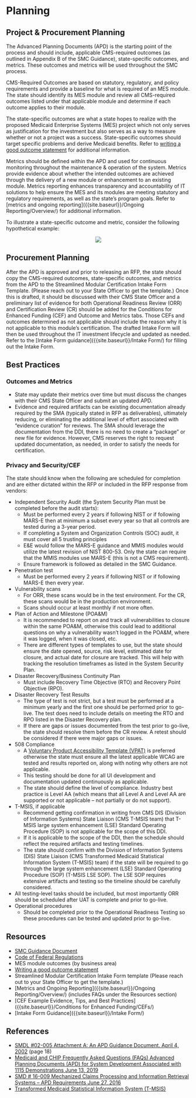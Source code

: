 # Planning

## Project & Procurement Planning 
The Advanced Planning Documents (APD) is the starting point of the process and should include, applicable CMS-required outcomes (as outlined in Appendix B of the SMC Guidance), state-specific outcomes, and metrics. These outcomes and metrics will be used throughout the SMC process.

CMS-Required Outcomes are based on statutory, regulatory, and policy requirements and provide a baseline for what is required of an MES module.  The state should identify its MES module and review all CMS-required outcomes listed under that applicable module and determine if each outcome applies to their module.

The state-specific outcomes are what a state hopes to realize with the proposed Medicaid Enterprise Systems (MES) project which not only serves as justification for the investment but also serves as a way to measure whether or not a project was a success. State-specific outcomes should target specific problems and derive Medicaid benefits. Refer to [writing a good outcome statement]({{site.baseurl}}/writing-outcome-statements) for additional information. 

Metrics should be defined within the APD and used for continuous monitoring throughout the maintenance & operation of the system. Metrics provide evidence about whether the intended outcomes are achieved through the delivery of a new module or enhancement to an existing module. Metrics reporting enhances transparency and accountability of IT solutions to help ensure the MES and its modules are meeting statutory and regulatory requirements, as well as the state’s program goals. Refer to [metrics and ongoing reporting]({{site.baseurl}}/Ongoing Reporting/Overview/) for additional information. 

To illustrate a state-specific outcome and metric, consider the following hypothetical example:

<center><img src="{{ site.baseurl }}/SMC Process/Planning/State Example.png"></center>

## Procurement Planning 
After the APD is approved and prior to releasing an RFP, the state should copy the CMS-required outcomes, state-specific outcomes, and metrics from the APD to the Streamlined Modular Certification Intake Form Template. (Please reach out to your State Officer to get the template.) Once this is drafted, it should be discussed with their CMS State Officer and a preliminary list of evidence for both Operational Readiness Review (ORR) and Certification Review (CR) should be added for the Conditions for Enhanced Funding (CEF) and Outcome and Metrics tabs. Those CEFs and outcomes determined as not applicable should include the reason why it is not applicable to this module’s certification. The drafted Intake Form will then be used throughout the IT investment lifecycle and updated as needed. Refer to the [Intake Form guidance]({{site.baseurl}}/Intake Form/) for filling out the Intake Form.

## Best Practices

### Outcomes and Metrics
-	State may update their metrics over time but must discuss the changes with their CMS State Officer and submit an updated APD.
-	Evidence and required artifacts can be existing documentation already required by the SMA (typically stated in RFP as deliverables), ultimately reducing, or eliminating the additional level of effort associated with “evidence curation” for reviews. The SMA should leverage the documentation from the DDI, there is no need to create a “package” or new file for evidence. However, CMS reserves the right to request updated documentation, as needed, in order to satisfy the needs for certification.  

### Privacy and Security/CEF 
The state should know when the following are scheduled for completion and are either dictated within the RFP or included in the RFP response from vendors:
-	Independent Security Audit (the System Security Plan must be completed before the audit starts): 
    -	Must be performed every 2 years if following NIST or if following MARS-E then at minimum a subset every year so that all controls are tested during a 3-year period.
    -	If completing a System and Organization Controls (SOC) audit, it must cover all 5 trusting principles 
    -	E&E would follow the MARS-E guidance and MMIS modules would utilize the latest revision of NIST 800-53. Only the state can require that the MMIS modules use MARS-E (this is not a CMS requirement).
    -	Ensure framework is followed as detailed in the SMC Guidance.
-	Penetration test
    -	Must be performed every 2 years if following NIST or if following MARS-E then every year. 
-	Vulnerability scans
    -	For ORR, these scans would be in the test environment. For the CR, these scans would be in the production environment. 
    -	Scans should occur at least monthly if not more often.
-	Plan of Action and Milestone (POA&M)
    -	It is recommended to report on and track all vulnerabilities to closure within the same POA&M, otherwise this could lead to additional questions on why a vulnerability wasn’t logged in the POA&M, where it was logged, when it was closed, etc.
    -	There are different types of templates to use, but the state should ensure the date opened, source, risk level, estimated date for closure, and actual date for closure are tracked. This will help with tracking the resolution timeframes as listed in the System Security Plan.
-	Disaster Recovery/Business Continuity Plan 
    -	Must include Recovery Time Objective (RTO) and Recovery Point Objective (RPO).
-	Disaster Recovery Test Results 
    -	The type of test is not strict, but a test must be performed at a minimum yearly and the first one should be performed prior to go-live. The test does need to include details on meeting the RTO and RPO listed in the Disaster Recovery plan.
    -	If there are gaps or issues documented from the test prior to go-live, the state should resolve them before the CR review. A retest should be considered if there were major gaps or issues.
-	508 Compliance 
    -	A [Voluntary Product Accessibility Template (VPAT)](https://www.itic.org/policy/accessibility/vpat) is preferred otherwise the state must ensure all the latest applicable WCAG are tested and results reported on, along with noting why others are not applicable.
    -	This testing should be done for all UI development and documentation updated continuously as applicable.
    -	The state should define the level of compliance. Industry best practice is Level AA (which means that all Level A and Level AA are supported or not applicable – not partially or do not support).
-	T-MSIS, if applicable
    -	Recommend getting confirmation in writing from CMS DIS (Division of Information Systems) State Liaison (CMS T-MSIS team) that T-MSIS large system enhancement (LSE) Standard Operating Procedure (SOP) is not applicable for the scope of this DDI.
    -	If it is applicable to the scope of the DDI, then the schedule should reflect the required artifacts and testing timelines.
    -	The state should confirm with the Division of Information Systems (DIS) State Liaison (CMS Transformed Medicaid Statistical Information System (T-MSIS) team) if the state will be required to go through the large system enhancement (LSE) Standard Operating Procedure (SOP) (T-MSIS LSE SOP). The LSE SOP requires extensive artifacts and testing so the timeline should be carefully considered.
-	All testing-level tasks should be included, but most importantly ORR should be scheduled after UAT is complete and prior to go-live.
-	Operational procedures 
    -	Should be completed prior to the Operational Readiness Testing so these procedures can be tested and updated prior to go-live.

## Resources 
-	[SMC Guidance Document](../../SMC%20Guidance.pdf)
-	[Code of Federal Regulations](https://www.ecfr.gov/current/title-42/chapter-IV/subchapter-C/part-433)
-	MES module outcomes (by business area)
-	[Writing a good outcome statement]({{site.baseurl}}/writing-outcome-statements)
-	Streamlined Modular Certification Intake Form template (Please reach out to your State Officer to get the template.)
-	[Metrics and Ongoing Reporting]({{site.baseurl}}/Ongoing Reporting/Overview/) (includes FAQs under the Resources section) 
-	[CEF Example Evidence, Tips, and Best Practices]({{site.baseurl}}/Conditions for Enhanced Funding/CEFs/)
-	[Intake Form Guidance]({{site.baseurl}}/Intake Form/)

## References
-	[SMDL #02-005 Attachment A: An APD Guidance Document. April 4, 2002](https://www.medicaid.gov/Federal-Policy-Guidance/downloads/smd040402.pdf) (page 18)
-	[Medicaid and CHIP Frequently Asked Questions (FAQs) Advanced Planning Documents (APD) for System Development Associated with 1115 Demonstrations June 13, 2019](https://www.medicaid.gov/federal-policy-guidance/downloads/faq061319.pdf)
-	[SMD # 16-009 Mechanized Claims Processing and Information Retrieval Systems – APD Requirements June 27, 2016](https://www.medicaid.gov/federal-policy-guidance/downloads/smd16009.pdf) 
-	[Transformed Medicaid Statistical Information System (T-MSIS)](https://www.medicaid.gov/medicaid/data-systems/macbis/transformed-medicaid-statistical-information-system-t-msis/index.html)
